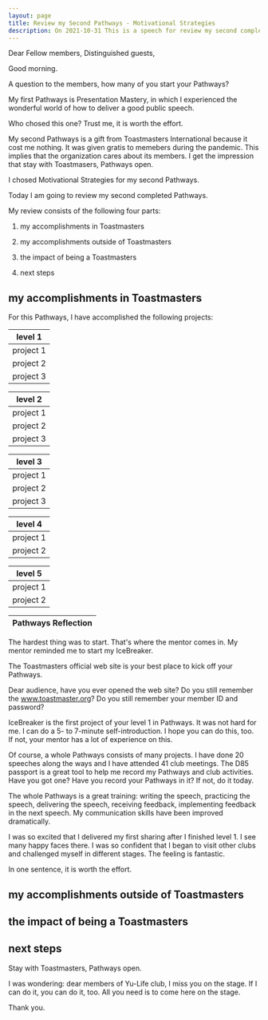 ```yaml
---
layout: page
title: Review my Second Pathways - Motivational Strategies
description: On 2021-10-31 This is a speech for review my second completed Pathways.
---
```



Dear Fellow members,
Distinguished guests,

Good morning.

A question to the members, how many of you start your Pathways?

My first Pathways is Presentation Mastery, in which I experienced the
wonderful world of how to deliver a good public speech.

Who chosed this one? Trust me, it is worth the effort.

My second Pathways is a gift from Toastmasters International
because it cost me nothing. It was given gratis to memebers
during the pandemic. This implies that the organization cares
about its members. I get the impression that stay with Toastmasers,
Pathways open.

I chosed Motivational Strategies for my second Pathways.

Today I am going to review my second completed Pathways.

My review consists of the following four parts:

1. my accomplishments in Toastmasters

2. my accomplishments outside of Toastmasters

3. the impact of being a Toastmasters

4. next steps

## my accomplishments in Toastmasters

For this Pathways, I have accomplished the following projects:

level 1|
-------|
project 1 | Ice Breaker
project 2 | Evaluation and Feedback
project 3 | Research and Present

level 2|
-------|
project 1 | Understand Your Communication Style
project 2 | Activing Listening
project 3 | Introduction to Toastmasters Mentor

level 3|
-------|
project 1 | Understanding Emotional Intelligenct
project 2 | Inspire Your Audience
project 3 | Effective Body Language

level 4|
-------|
project 1 | Motivate Others
project 2 | Question and Answer Session

level 5|
-------|
project 1 | Team Building
project 2 | Prepare to Speak Professionally

Pathways Reflection|
-------------------|

The hardest thing was to start. That's where the mentor comes in. My mentor
reminded me to start my IceBreaker.

The Toastmasters official web site is your best place to kick off your
Pathways.

Dear audience, have you ever opened the web site? Do you still remember the
www.toastmaster.org? Do you still remember your member ID and password?

IceBreaker is the first project of your level 1 in Pathways. It was not hard
for me. I can do a 5- to 7-minute self-introduction. I hope you can do this,
too. If not, your mentor has a lot of experience on this.

Of course, a whole Pathways consists of many projects. I have done 20 speeches
along the ways and I have attended 41 club meetings. The D85 passport is a
great tool to help me record my Pathways and club activities. Have you got one?
Have you record your Pathways in it? If not, do it today.

The whole Pathways is a great training:
writing the speech, practicing the speech, delivering the speech, receiving
feedback, implementing feedback in the next speech. My communication skills
have been improved dramatically.

I was so excited that I delivered my first sharing after I finished level 1.
I see many happy faces there. I was so confident that I began to visit other
clubs and challenged myself in different stages. The feeling is fantastic.

In one sentence, it is worth the effort.


## my accomplishments outside of Toastmasters


## the impact of being a Toastmasters

## next steps

Stay with Toastmasters, Pathways open.

I was wondering:
dear members of Yu-Life club, I miss you on the stage.
If I can do it, you can do it, too.
All you need is to come here on the stage.

Thank you.
